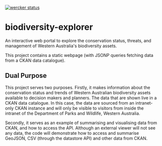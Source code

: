[![wercker status](https://app.wercker.com/status/ee3688820dcb795b0c1e23902ac38eee/m "wercker status")](https://app.wercker.com/project/bykey/ee3688820dcb795b0c1e23902ac38eee)

# biodiversity-explorer
An interactive web portal to explore the conservation status, threats, and management of Western Australia's biodiversity assets.

This project contains a static webpage (with JSONP queries fetching data from a CKAN data catalogue).

## Dual Purpose
This project serves two purposes. Firstly, it makes information about the conservation status and trends of Western Australian biodiversity assets available to decision makers and planners. The data that are shown live in a CKAN data catalogue. In this case, the data are sourced from an intranet-only CKAN instance and will only be visible to visitors from inside the intranet of the Department of Parks and Wildlife, Western Australia.

Secondly, it serves as an example of summarising and visualising data from CKAN, and how to access the API. Although an external viewer will not see any data, the code will demonstrate how to access and summarise GeoJSON, CSV (through the datastore API) and other data from CKAN.
